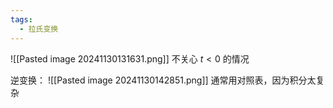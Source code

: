 ```yaml
---
tags:
  - 拉氏变换
---
```

![[Pasted image 20241130131631.png]]
不关心 $t<0$ 的情况

逆变换：
![[Pasted image 20241130142851.png]]
通常用对照表，因为积分太复杂

